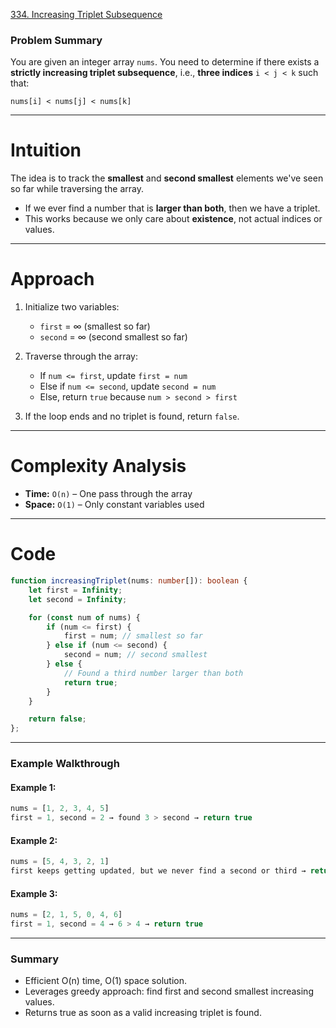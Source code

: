 [334. Increasing Triplet Subsequence](https://leetcode.com/problems/increasing-triplet-subsequence/)

### Problem Summary

You are given an integer array `nums`. You need to determine if there exists a **strictly increasing triplet subsequence**, i.e., **three indices** `i < j < k` such that:

```
nums[i] < nums[j] < nums[k]
```

---

# Intuition

The idea is to track the **smallest** and **second smallest** elements we've seen so far while traversing the array.

* If we ever find a number that is **larger than both**, then we have a triplet.
* This works because we only care about **existence**, not actual indices or values.

---

# Approach

1. Initialize two variables:
   * `first` = ∞ (smallest so far)
   * `second` = ∞ (second smallest so far)

2. Traverse through the array:
   * If `num <= first`, update `first = num`
   * Else if `num <= second`, update `second = num`
   * Else, return `true` because `num > second > first`

3. If the loop ends and no triplet is found, return `false`.

---

# Complexity Analysis

* **Time:** `O(n)` – One pass through the array
* **Space:** `O(1)` – Only constant variables used

---

# Code

```ts
function increasingTriplet(nums: number[]): boolean {
    let first = Infinity;
    let second = Infinity;

    for (const num of nums) {
        if (num <= first) {
            first = num; // smallest so far
        } else if (num <= second) {
            second = num; // second smallest
        } else {
            // Found a third number larger than both
            return true;
        }
    }

    return false;
};

```

---

### **Example Walkthrough**

#### **Example 1:**

```ts
nums = [1, 2, 3, 4, 5]
first = 1, second = 2 → found 3 > second → return true
```

#### **Example 2:**

```ts
nums = [5, 4, 3, 2, 1]
first keeps getting updated, but we never find a second or third → return false
```

#### **Example 3:**

```ts
nums = [2, 1, 5, 0, 4, 6]
first = 1, second = 4 → 6 > 4 → return true
```

---

### **Summary**

* Efficient O(n) time, O(1) space solution.
* Leverages greedy approach: find first and second smallest increasing values.
* Returns true as soon as a valid increasing triplet is found.
